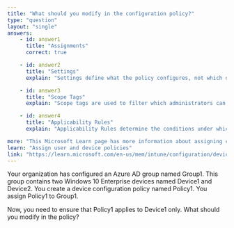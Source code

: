 ```yaml
---
title: "What should you modify in the configuration policy?"
type: "question"
layout: "single"
answers:
    - id: answer1
      title: "Assignments"
      correct: true

    - id: answer2
      title: "Settings"
      explain: "Settings define what the policy configures, not which devices it applies to."

    - id: answer3
      title: "Scope Tags"
      explain: "Scope tags are used to filter which administrators can see and manage resources, not to control which devices a policy applies to."

    - id: answer4
      title: "Applicability Rules"
      explain: "Applicability Rules determine the conditions under which a policy applies based on device properties. Device 1 and 2 both use the same operating system, so a rule cannot be used to target a specific device."

more: "This Microsoft Learn page has more information about assigning configuration policies to specific devices."
learn: "Assign user and device policies"
link: "https://learn.microsoft.com/en-us/mem/intune/configuration/device-profile-assign"
---
```

Your organization has configured an Azure AD group named Group1. This group contains two Windows 10 Enterprise devices named Device1 and Device2. You create a device configuration policy named Policy1. You assign Policy1 to Group1.

Now, you need to ensure that Policy1 applies to Device1 only. What should you modify in the policy?

